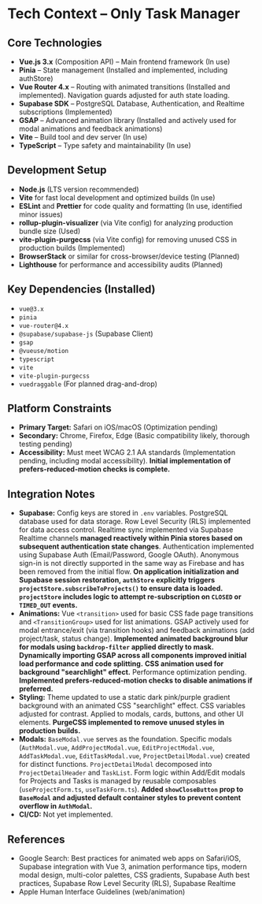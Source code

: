 # Tech Context – Only Task Manager

## Core Technologies

- **Vue.js 3.x** (Composition API) – Main frontend framework (In use)
- **Pinia** – State management (Installed and implemented, including authStore)
- **Vue Router 4.x** – Routing with animated transitions (Installed and implemented). Navigation guards adjusted for auth state loading.
- **Supabase SDK** – PostgreSQL Database, Authentication, and Realtime subscriptions (Implemented)
- **GSAP** – Advanced animation library (Installed and actively used for modal animations and feedback animations)
- **Vite** – Build tool and dev server (In use)
- **TypeScript** – Type safety and maintainability (In use)

## Development Setup

- **Node.js** (LTS version recommended)
- **Vite** for fast local development and optimized builds (In use)
- **ESLint** and **Prettier** for code quality and formatting (In use, identified minor issues)
- **rollup-plugin-visualizer** (via Vite config) for analyzing production bundle size (Used)
- **vite-plugin-purgecss** (via Vite config) for removing unused CSS in production builds (Implemented)
- **BrowserStack** or similar for cross-browser/device testing (Planned)
- **Lighthouse** for performance and accessibility audits (Planned)

## Key Dependencies (Installed)

- `vue@3.x`
- `pinia`
- `vue-router@4.x`
- `@supabase/supabase-js` (Supabase Client)
- `gsap`
- `@vueuse/motion`
- `typescript`
- `vite`
- `vite-plugin-purgecss`
- `vuedraggable` (For planned drag-and-drop)

## Platform Constraints

- **Primary Target:** Safari on iOS/macOS (Optimization pending)
- **Secondary:** Chrome, Firefox, Edge (Basic compatibility likely, thorough testing pending)
- **Accessibility:** Must meet WCAG 2.1 AA standards (Implementation pending, including modal accessibility). **Initial implementation of prefers-reduced-motion checks is complete.**

## Integration Notes

- **Supabase:** Config keys are stored in `.env` variables. PostgreSQL database used for data storage. Row Level Security (RLS) implemented for data access control. Realtime sync implemented via Supabase Realtime channels **managed reactively within Pinia stores based on subsequent authentication state changes**. Authentication implemented using Supabase Auth (Email/Password, Google OAuth). Anonymous sign-in is not directly supported in the same way as Firebase and has been removed from the initial flow. **On application initialization and Supabase session restoration, `authStore` explicitly triggers `projectStore.subscribeToProjects()` to ensure data is loaded.** **`projectStore` includes logic to attempt re-subscription on `CLOSED` or `TIMED_OUT` events.**
- **Animations:** Vue `<transition>` used for basic CSS fade page transitions and `<TransitionGroup>` used for list animations. GSAP actively used for modal entrance/exit (via transition hooks) and feedback animations (add project/task, status change). **Implemented animated background blur for modals using `backdrop-filter` applied directly to mask.** **Dynamically importing GSAP across all components improved initial load performance and code splitting.** **CSS animation used for background "searchlight" effect.** Performance optimization pending. **Implemented prefers-reduced-motion checks to disable animations if preferred.**
- **Styling:** Theme updated to use a static dark pink/purple gradient background with an animated CSS "searchlight" effect. CSS variables adjusted for contrast. Applied to modals, cards, buttons, and other UI elements. **PurgeCSS implemented to remove unused styles in production builds.**
- **Modals:** `BaseModal.vue` serves as the foundation. Specific modals (`AuthModal.vue`, `AddProjectModal.vue`, `EditProjectModal.vue`, `AddTaskModal.vue`, `EditTaskModal.vue`, `ProjectDetailModal.vue`) created for distinct functions. `ProjectDetailModal` decomposed into `ProjectDetailHeader` and `TaskList`. Form logic within Add/Edit modals for Projects and Tasks is managed by reusable composables (`useProjectForm.ts`, `useTaskForm.ts`). **Added `showCloseButton` prop to `BaseModal` and adjusted default container styles to prevent content overflow in `AuthModal`.**
- **CI/CD:** Not yet implemented.

## References

- Google Search: Best practices for animated web apps on Safari/iOS, Supabase integration with Vue 3, animation performance tips, modern modal design, multi-color palettes, CSS gradients, Supabase Auth best practices, Supabase Row Level Security (RLS), Supabase Realtime
- Apple Human Interface Guidelines (web/animation)
